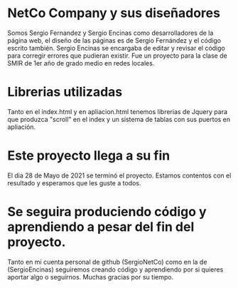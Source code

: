# NetCo Company y sus diseñadores
Somos Sergio Fernandez y Sergio Encinas como desarrolladores de la página web, el diseño de las páginas es de Sergio Fernández y el código escrito también.
Sergio Encinas se encargaba de editar y revisar el código para corregir errores que pudieran existir. Fue un proyecto para la clase de SMIR de 1er año de grado medio en redes locales.

# Librerias utilizadas
Tanto en el index.html y en apliacion.html tenemos librerias de Jquery para que produzca "scroll" en el index y un sistema de tablas con sus puertos en apliación.

# Este proyecto llega a su fin
El dia 28 de Mayo de 2021 se terminó el proyecto. Estamos contentos con el resultado y esperamos que les guste a todos.
# Se seguira produciendo código y aprendiendo a pesar del fin del proyecto.
Tanto en mi cuenta personal de github (SergioNetCo) como en la de (SergioEncinas) seguiremos creando código y aprendiendo por si quieres aportar algo o seguirnos.
Muchas gracias por su tiempo.
